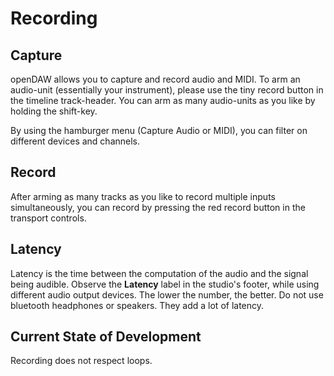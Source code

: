 # Recording

## Capture

openDAW allows you to capture and record audio and MIDI. To arm an audio-unit (essentially your instrument), please use
the tiny record button in the timeline track-header. You can arm as many audio-units as you like by holding the
shift-key.

By using the hamburger menu (Capture Audio or MIDI), you can filter on different devices and channels.

## Record

After arming as many tracks as you like to record multiple inputs simultaneously, you can record by pressing the red
record
button in the transport controls.

## Latency

Latency is the time between the computation of the audio and the signal being audible. Observe the **Latency** label in
the studio's footer, while using different audio output devices. The lower the number, the better. Do not use bluetooth
headphones or speakers. They add a lot of latency.

## Current State of Development

Recording does not respect loops.